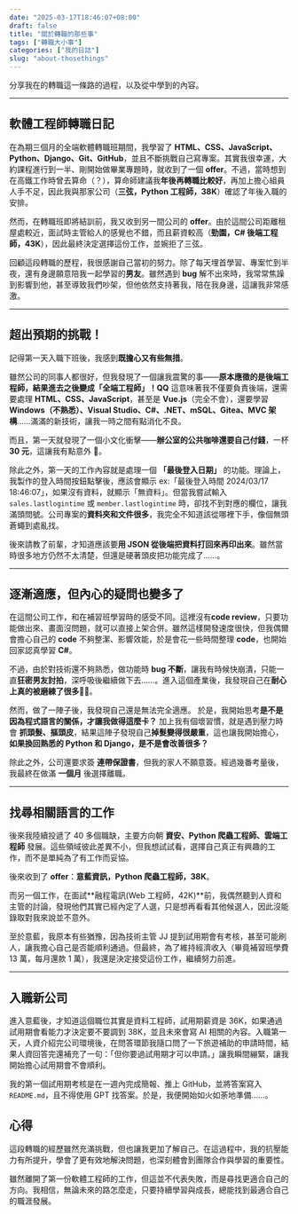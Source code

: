 ```yaml
---
date: "2025-03-17T18:46:07+08:00"
draft: false
title: "關於轉職的那些事"
tags: ["轉職大小事"]
categories: ["我的日誌"]
slug: "about-thosethings"
---
```


分享我在的轉職這一條路的過程，以及從中學到的內容。

<!--more-->

---

## **軟體工程師轉職日記**

在為期三個月的全端軟體轉職班期間，我學習了 **HTML、CSS、JavaScript、Python、Django、Git、GitHub**，並且不斷挑戰自己寫專案。其實我很幸運，大約課程進行到一半、剛開始做畢業專題時，就收到了一個 **offer**。不過，當時想到在高鐵工作時曾去算命（？），算命師建議我**年後再轉職比較好**，再加上擔心組員人手不足，因此我與那家公司（**三弦，Python 工程師，38K**）確認了年後入職的安排。

然而，在轉職班即將結訓前，我又收到另一間公司的 **offer**。由於這間公司距離租屋處較近，面試時主管給人的感覺也不錯，而且薪資較高（**勁園，C# 後端工程師，43K**），因此最終決定選擇這份工作，並婉拒了三弦。

回顧這段轉職的歷程，我很感謝自己當初的努力。除了每天埋首學習、專案忙到半夜，還有身邊願意陪我一起學習的**男友**。雖然遇到 **bug** 解不出來時，我常常焦躁到影響到他，甚至導致我們吵架，但他依然支持著我，陪在我身邊，這讓我非常感激。

---

## **超出預期的挑戰！**

記得第一天入職下班後，我感到**既擔心又有些無措**。

雖然公司的同事人都很好，但我發現了一個讓我震驚的事——**原本應徵的是後端工程師，結果進去之後變成「全端工程師」！QQ** 這意味著我不僅要負責後端，還需要處理 **HTML、CSS、JavaScript**，甚至是 **Vue.js**（完全不會），還要學習 **Windows（不熟悉）、Visual Studio、C#、.NET、mSQL、Gitea、MVC 架構**……滿滿的新技術，讓我一時之間有點消化不良。

而且，第一天就發現了一個小文化衝擊——**辦公室的公共咖啡還要自己付錢**，一杯 **30 元**，這讓我有點意外 🤣。

除此之外，第一天的工作內容就是處理一個 **「最後登入日期」** 的功能。理論上，我製作的登入時間按鈕點擊後，應該會顯示 ex:「最後登入時間 2024/03/17 18:46:07」，如果沒有資料，就顯示「無資料」。但當我嘗試輸入 `sales.lastlogintime` 或 `member.lastlogintime` 時，卻找不到對應的欄位，讓我滿頭問號。公司專案的**資料夾和文件很多**，我完全不知道該從哪裡下手，像個無頭蒼蠅到處亂找。

後來請教了前輩，才知道應該要**用 JSON 從後端把資料打回來再印出來**。雖然當時很多地方仍然不太清楚，但還是硬著頭皮把功能完成了……。

---

## **逐漸適應，但內心的疑問也變多了**

在這間公司工作，和在補習班學習時的感受不同。這裡沒有**code review**，只要功能做出來、畫面沒問題，就可以直接上架合併。雖然這樣開發速度很快，但我偶爾會擔心自己的 **code** 不夠整潔、影響效能，於是會花一些時間整理 **code**，也開始回家認真學習 **C#**。

不過，由於對技術還不夠熟悉，做功能時 **bug 不斷**，讓我有時候快崩潰，只能一直**狂密男友討拍**，深呼吸後繼續做下去……。進入這個產業後，我發現自己在**耐心上真的被磨練了很多**😵‍💫。

然而，做了一陣子後，我發現自己還是無法完全適應。
於是，我開始思考**是不是因為程式語言的關係，才讓我做得這麼卡？** 加上我有個壞習慣，就是遇到壓力時會 **抓頭髮、摳頭皮**，結果這陣子發現自己**掉髮變得很嚴重**，這也讓我開始擔心，**如果換回熟悉的 Python 和 Django，是不是會改善很多？**

除此之外，公司還要求簽 **連帶保證書**，但我的家人不願意簽。經過幾番考量後，我最終在做滿 **一個月** 後選擇離職。

---

## **找尋相關語言的工作**

後來我陸續投遞了 40 多個職缺，主要方向朝 **資安、Python 爬蟲工程師、雲端工程師** 發展。這些領域彼此差異不小，但我想試試看，選擇自己真正有興趣的工作，而不是單純為了有工作而妥協。

後來收到了 **offer**：**意藍資訊，Python 爬蟲工程師，38K**。

而另一個工作，在面試**融程電訊(Web 工程師，42K)**前，我偶然聽到人資和主管的討論，發現他們其實已經內定了人選，只是想再看看其他候選人，因此沒能錄取對我來說並不意外。

至於意藍，我原本有些猶豫，因為技術主管 JJ 提到試用期會有考核，甚至可能刷人，讓我擔心自己是否能順利通過。但最終，為了維持經濟收入（畢竟補習班學費 13 萬，每月還款 1 萬），我還是決定接受這份工作，繼續努力前進。

---

## **入職新公司**

進入意藍後，才知道這個職位其實是資料工程師，試用期薪資是 36K，如果通過試用期會看能力才決定要不要調到 38K，並且未來會寫 AI 相關的內容。入職第一天，人資介紹完公司環境後，在問答環節我隨口問了一下旅遊補助的申請時間，結果人資回答完還補充了一句：「但你要過試用期才可以申請。」讓我瞬間繃緊，讓我開始擔心試用期會不會順利。

我的第一個試用期考核是在一週內完成簡報、推上 GitHub，並將答案寫入 `README.md`，且不得使用 GPT 找答案。於是，我便開始如火如荼地準備……。

## **心得**

這段轉職的經歷雖然充滿挑戰，但也讓我更加了解自己。在這過程中，我的抗壓能力有所提升，學會了更有效地解決問題，也深刻體會到團隊合作與學習的重要性。

雖然離開了第一份軟體工程師的工作，但這並不代表失敗，而是尋找更適合自己的方向。我相信，無論未來的路怎麼走，只要持續學習與成長，總能找到最適合自己的職涯發展。
